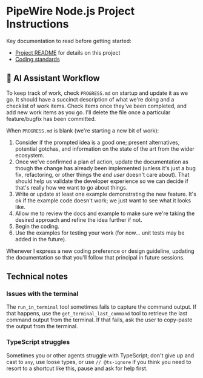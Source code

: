# PipeWire Node.js Project Instructions

Key documentation to read before getting started:

- [Project README](../README.md) for details on this project
- [Coding standards](../docs/explanation/coding-standards.md)

## 🤖 AI Assistant Workflow

To keep track of work, check `PROGRESS.md` on startup and update it as we go. It should have a succinct description of what we're doing and a checklist of work items. Check items once they've been completed, and add new work items as you go. I'll delete the file once a particular feature/bugfix has been committed.

When `PROGRESS.md` is blank (we're starting a new bit of work):

1. Consider if the prompted idea is a good one; present alternatives, potential gotchas, and information on the state of the art from the wider ecosystem.
1. Once we've confirmed a plan of action, update the documentation as though the change has already been implemented (unless it's just a bug fix, refactoring, or other things the _end user_ doesn't care about). That should help us validate the developer experience so we can decide if that's really how we want to go about things.
1. Write or update at least one example demonstrating the new feature. It's ok if the example code doesn't work; we just want to see what it looks like.
1. Allow me to review the docs and example to make sure we're taking the desired approach and refine the idea further if not.
1. Begin the coding.
1. Use the examples for testing your work (for now... unit tests may be added in the future).

Whenever I express a new coding preference or design guideline, updating the documentation so that you'll follow that principal in future sessions.

## Technical notes

### Issues with the terminal

The `run_in_terminal` tool sometimes fails to capture the command output. If that happens, use the `get_terminal_last_command` tool to retrieve the last command output from the terminal. If that fails, ask the user to copy-paste the output from the terminal.

### TypeScript struggles

Sometimes you or other agents struggle with TypeScript; don't give up and cast to `any`, use loose types, or use `// @ts-ignore` if you think you need to resort to a shortcut like this, pause and ask for help first.
